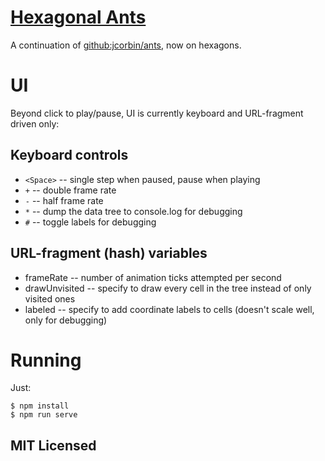 # [Hexagonal Ants](//jcorbin.github.io/hexant)

A continuation of [github:jcorbin/ants](//github.com/jcorbin/ants), now on hexagons.

# UI

Beyond click to play/pause, UI is currently keyboard and URL-fragment driven
only:

## Keyboard controls

- `<Space>` -- single step when paused, pause when playing
- `+` -- double frame rate
- `-` -- half frame rate
- `*` -- dump the data tree to console.log for debugging
- `#` -- toggle labels for debugging

## URL-fragment (hash) variables

- frameRate -- number of animation ticks attempted per second
- drawUnvisited -- specify to draw every cell in the tree instead of only
  visited ones
- labeled -- specify to add coordinate labels to cells (doesn't scale well,
  only for debugging)

# Running

Just:
```
$ npm install
$ npm run serve
```

## MIT Licensed
